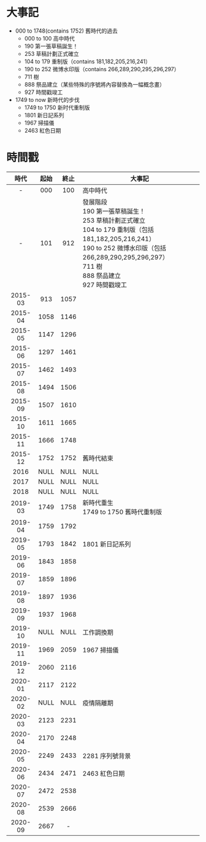 # 大事記
  - 000 to 1748(contains 1752) 舊時代的過去
    + 000 to 100 高中時代
    + 190 第一張草稿誕生！
    + 253 草稿計劃正式確立
    + 104 to 179 重制版（contains 181,182,205,216,241）
    + 190 to 252 微博水印版（contains 266,289,290,295,296,297）
    + 711 樹
    + 888 祭品建立（某些特殊的序號將內容替換為一幅概念畫）
    + 927 時間戳竣工
  - 1749 to now 新時代的步伐
    - 1749 to 1750 新时代重制版
    - 1801 新日記系列
    - 1967 掃描儀
    - 2463 紅色日期

# 時間戳
時代|起始|終止|大事記
:-:    |:-: |:-: |-
-|000 |100 |高中時代
-|101 |912 |發展階段<br>190 第一張草稿誕生！<br>253 草稿計劃正式確立<br>104 to 179 重制版（包括 181,182,205,216,241）<br>190 to 252 微博水印版（包括 266,289,290,295,296,297）<br>711 樹<br>888 祭品建立<br>927 時間戳竣工
2015-03|913 |1057|
2015-04|1058|1146|
2015-05|1147|1296|
2015-06|1297|1461|
2015-07|1462|1493|
2015-08|1494|1506|
2015-09|1507|1610|
2015-10|1611|1665|
2015-11|1666|1748|
2015-12|1752|1752|舊時代結束
2016   |NULL|NULL|NULL
2017   |NULL|NULL|NULL
2018   |NULL|NULL|NULL
2019-03|1749|1758|新時代重生<br>1749 to 1750 舊時代重制版
2019-04|1759|1792|
2019-05|1793|1842|1801 新日記系列
2019-06|1843|1858|
2019-07|1859|1896|
2019-08|1897|1936|
2019-09|1937|1968|
2019-10|NULL|NULL|工作調換期
2019-11|1969|2059|1967 掃描儀
2019-12|2060|2116|
2020-01|2117|2122|
2020-02|NULL|NULL|疫情隔離期
2020-03|2123|2231|
2020-04|2170|2248|
2020-05|2249|2433|2281 序列號背景
2020-06|2434|2471|2463 紅色日期
2020-07|2472|2538|
2020-08|2539|2666|
2020-09|2667|-   |

